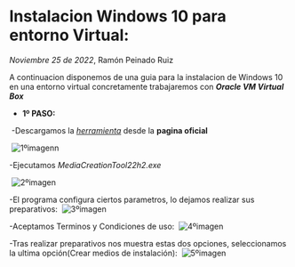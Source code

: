 # Instalacion Windows 10 para entorno Virtual:
*Noviembre 25 de 2022*, Ramón Peinado Ruiz



A continuacion disponemos de una guia para la instalacion de Windows 10 en una entorno virtual concretamente trabajaremos con ***Oracle VM Virtual Box***


- **1º PASO:**

​	-Descargamos la *[herramienta](https://www.microsoft.com/es-es/software-download/windows10)* desde la **pagina oficial**

​	![1ºimagenn](/img/1ºimagenn.png)

-Ejecutamos *MediaCreationTool22h2.exe*

​	![2ºimagen](/img/2ºimagen.png)

-El programa configura ciertos parametros, lo dejamos realizar sus preparativos:
​	![3ºimagen](/img/3ºimagen.png)

-Aceptamos Terminos y Condiciones de uso:
​	![4ºimagen](/img/4ºimagen.png)

-Tras realizar preparativos nos muestra estas dos opciones, seleccionamos la ultima opción(Crear medios de instalación):
​	![5ºimagen](/img/5ºimagen.png)